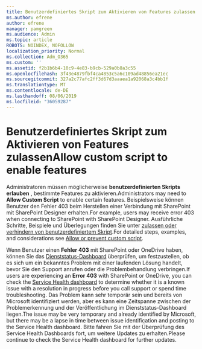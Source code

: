 ```yaml
---
title: Benutzerdefiniertes Skript zum Aktivieren von Features zulassen
ms.author: efrene
author: efrene
manager: pamgreen
ms.audience: Admin
ms.topic: article
ROBOTS: NOINDEX, NOFOLLOW
localization_priority: Normal
ms.collection: Adm_O365
ms.custom: ''
ms.assetid: f2b1b6b4-10c9-4e83-b9cb-529a0b8a3c55
ms.openlocfilehash: 3f43e4879fbf4ca4853c5a6c109ad48856ea21ec
ms.sourcegitcommit: 327a2c77afc2ff3d67d3aaaea1a92068a3c4bb1f
ms.translationtype: MT
ms.contentlocale: de-DE
ms.lasthandoff: 08/06/2019
ms.locfileid: "36059287"
---
```

# <a name="allow-custom-script-to-enable-features"></a><span data-ttu-id="0dd64-102">Benutzerdefiniertes Skript zum Aktivieren von Features zulassen</span><span class="sxs-lookup"><span data-stu-id="0dd64-102">Allow custom script to enable features</span></span>

<span data-ttu-id="0dd64-103">Administratoren müssen möglicherweise **benutzerdefinierten Skripts erlauben** , bestimmte Features zu aktivieren.</span><span class="sxs-lookup"><span data-stu-id="0dd64-103">Administrators may need to **Allow Custom Script** to enable certain features.</span></span> <span data-ttu-id="0dd64-104">Beispielsweise können Benutzer den Fehler 403 beim Herstellen einer Verbindung mit SharePoint mit SharePoint Designer erhalten.</span><span class="sxs-lookup"><span data-stu-id="0dd64-104">For example, users may receive error 403 when connecting to SharePoint with SharePoint Designer.</span></span> <span data-ttu-id="0dd64-105">Ausführliche Schritte, Beispiele und Überlegungen finden Sie unter [zulassen oder verhindern von benutzerdefiniertem Skript](https://docs.microsoft.com/sharepoint/allow-or-prevent-custom-script).</span><span class="sxs-lookup"><span data-stu-id="0dd64-105">For detailed steps, examples, and considerations see [Allow or prevent custom script](https://docs.microsoft.com/sharepoint/allow-or-prevent-custom-script).</span></span>

<span data-ttu-id="0dd64-106">Wenn Benutzer einen **Fehler 403** mit SharePoint oder OneDrive haben, können Sie das [Dienststatus-Dashboard](https://admin.microsoft.com/AdminPortal/Home#/servicehealth) überprüfen, um festzustellen, ob es sich um ein bekanntes Problem mit einer laufenden Lösung handelt, bevor Sie den Support anrufen oder die Problembehandlung verbringen.</span><span class="sxs-lookup"><span data-stu-id="0dd64-106">If users are experiencing an **Error 403** with SharePoint or OneDrive, you can check the [Service Health dashboard](https://admin.microsoft.com/AdminPortal/Home#/servicehealth) to determine whether it is a known issue with a resolution in progress before you call support or spend time troubleshooting.</span></span> <span data-ttu-id="0dd64-107">Das Problem kann sehr temporär sein und bereits von Microsoft identifiziert werden, aber es kann eine Zeitspanne zwischen der Problemerkennung und der Veröffentlichung im Dienststatus-Dashboard liegen.</span><span class="sxs-lookup"><span data-stu-id="0dd64-107">The issue may be very temporary and already identified by Microsoft, but there may be a lapse in time between issue identification and posting to the Service Health dashboard.</span></span> <span data-ttu-id="0dd64-108">Bitte fahren Sie mit der Überprüfung des Service Health Dashboards fort, um weitere Updates zu erhalten.</span><span class="sxs-lookup"><span data-stu-id="0dd64-108">Please continue to check the Service Health dashboard for further updates.</span></span>

